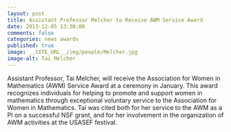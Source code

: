 ```yaml
---
layout: post
title: Assistant Professor Melcher to Receive AWM Service Award
date: 2013-12-05 13:30:00
comments: false
categories: news awards
published: true
image: __SITE_URL__/img/people/Melcher.jpg
image-alt: Tai Melcher
---
```


Assistant Professor, Tai Melcher, will receive the Association for Women in Mathematics (AWM) Service Award at a ceremony in January. This award recognizes individuals for helping to promote and support women in mathematics through exceptional voluntary service to the Association for Women in Mathematics. Tai was cited both for her service to the AWM as a PI on a successful NSF grant, and for her involvement in the organization of AWM activities at the USASEF festival.
